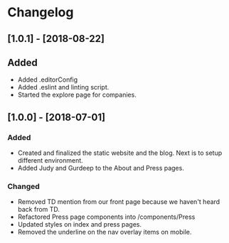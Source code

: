 # Changelog

## [1.0.1] - [2018-08-22]
## Added 
- Added .editorConfig
- Added .eslint and linting script.
- Started the explore page for companies.

## [1.0.0] - [2018-07-01]
### Added 
- Created and finalized the static website and the blog. Next is to setup different environment.
- Added Judy and Gurdeep to the About and Press pages.

### Changed
- Removed TD mention from our front page because we haven't heard back from TD.
- Refactored Press page components into /components/Press
- Updated styles on index and press pages.
- Removed the underline on the nav overlay items on mobile.

